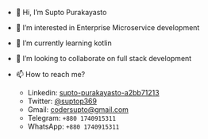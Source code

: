 - 👋 Hi, I’m Supto Purakayasto
- 👀 I’m interested in Enterprise Microservice development
- 🌱 I’m currently learning kotlin
- 💞️ I’m looking to collaborate on full stack development
- 📫 How to reach me?

  * Linkedin: [supto-purakayasto-a2bb71213](https://www.linkedin.com/in/supto-purakayasto-a2bb71213/)
  * Twitter: [@suptop369](https://twitter.com/suptop369)
  * Gmail: codersupto@gmail.com
  * Telegram: `+880 1740915311`
  * WhatsApp: `+880 1740915311`
<!---
supto11/supto11 is a ✨ special ✨ repository because its `README.md` (this file) appears on your GitHub profile.
You can click the Preview link to take a look at your changes.
--->
